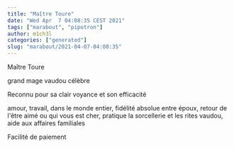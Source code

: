 ```yaml
---
title: "Maître Toure"
date: "Wed Apr  7 04:08:35 CEST 2021"
tags: ["marabout", "pipotron"]
author: m1ch3l
categories: ["generated"]
slug: "marabout/2021-04-07-04:08:35"
---
```


Maître Toure

grand mage vaudou célèbre

Reconnu pour sa clair voyance et son efficacité

amour, travail, dans le monde entier, fidélité absolue entre époux, retour de l'être aimé ou qui vous est cher, pratique la sorcellerie et les rites vaudou, aide aux affaires familiales

Facilité de paiement
